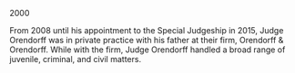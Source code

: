 ﻿---
fname: 'Matt'
lname: 'Orendorff'
id: 1133
published: false
layout: judge-bio
---
2000

From 2008 until his appointment to the Special Judgeship in 2015, Judge
Orendorff was in private practice with his father at their firm,
Orendorff & Orendorff. While with the firm, Judge Orendorff handled a
broad range of juvenile, criminal, and civil matters.
